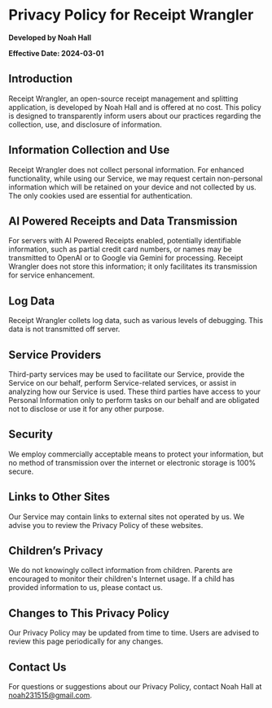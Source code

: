 # Privacy Policy for Receipt Wrangler

**Developed by Noah Hall**

**Effective Date: 2024-03-01**

## Introduction

Receipt Wrangler, an open-source receipt management and splitting application, is developed by Noah Hall and is offered at no cost. This policy is designed to transparently inform users about our practices regarding the collection, use, and disclosure of information.

## Information Collection and Use

Receipt Wrangler does not collect personal information. For enhanced functionality, while using our Service, we may request certain non-personal information which will be retained on your device and not collected by us. The only cookies used are essential for authentication.

## AI Powered Receipts and Data Transmission

For servers with AI Powered Receipts enabled, potentially identifiable information, such as partial credit card numbers, or names may be transmitted to OpenAI or to Google via Gemini for processing. Receipt Wrangler does not store this information; it only facilitates its transmission for service enhancement.

## Log Data

Receipt Wrangler collets log data, such as various levels of debugging. This data is not transmitted off server.

## Service Providers

Third-party services may be used to facilitate our Service, provide the Service on our behalf, perform Service-related services, or assist in analyzing how our Service is used. These third parties have access to your Personal Information only to perform tasks on our behalf and are obligated not to disclose or use it for any other purpose.

## Security

We employ commercially acceptable means to protect your information, but no method of transmission over the internet or electronic storage is 100% secure.

## Links to Other Sites

Our Service may contain links to external sites not operated by us. We advise you to review the Privacy Policy of these websites.

## Children’s Privacy

We do not knowingly collect information from children. Parents are encouraged to monitor their children's Internet usage. If a child has provided information to us, please contact us.

## Changes to This Privacy Policy

Our Privacy Policy may be updated from time to time. Users are advised to review this page periodically for any changes.

## Contact Us

For questions or suggestions about our Privacy Policy, contact Noah Hall at [noah231515@gmail.com](mailto:noah231515@gmail.com).
